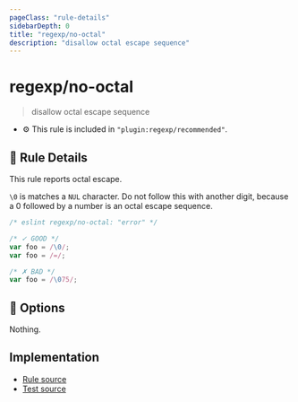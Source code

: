 ```yaml
---
pageClass: "rule-details"
sidebarDepth: 0
title: "regexp/no-octal"
description: "disallow octal escape sequence"
---
```

# regexp/no-octal

> disallow octal escape sequence

- :gear: This rule is included in `"plugin:regexp/recommended"`.

## :book: Rule Details

This rule reports octal escape.

`\0` is matches a `NUL` character. Do not follow this with another digit, because a 0 followed by a number is an octal escape sequence.

<eslint-code-block >

```js
/* eslint regexp/no-octal: "error" */

/* ✓ GOOD */
var foo = /\0/;
var foo = /=/;

/* ✗ BAD */
var foo = /\075/;
```

</eslint-code-block>

## :wrench: Options

Nothing.

## Implementation

- [Rule source](https://github.com/ota-meshi/eslint-plugin-regexp/blob/master/lib/rules/no-octal.ts)
- [Test source](https://github.com/ota-meshi/eslint-plugin-regexp/blob/master/tests/lib/rules/no-octal.js)
